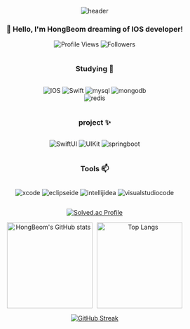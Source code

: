 <div align="center">
  
  ![header](https://capsule-render.vercel.app/api?type=waving&color=auto&height=200&section=header&text=Welcome!&fontSize=50&fontAlign=50&animation=fadeIn)

  ### 👋 Hello, I'm HongBeom dreaming of IOS developer!
  

  ![Profile Views](https://komarev.com/ghpvc/?username=son7877&color=blueviolet) ![Followers](https://img.shields.io/github/followers/son7877?style=social)

<div style="display: flex; flex-direction: column; align-items: center; text-align: center;">
  
  ### Studying 🌱
  
  ![IOS](https://img.shields.io/badge/IOS-black.svg?&style=for-the-badge&logo=apple&logoColor=white)
  ![Swift](https://img.shields.io/badge/swift-F05138.svg?&style=for-the-badge&logo=swift&logoColor=white)
  ![mysql](https://img.shields.io/badge/mysql-4479A1.svg?&style=for-the-badge&logo=mysql&logoColor=white)
  ![mongodb](https://img.shields.io/badge/mongodb-2CA01C.svg?&style=for-the-badge&logo=mongodb&logoColor=white)  
  ![redis](https://img.shields.io/badge/redis-DC382D.svg?&style=for-the-badge&logo=redis&logoColor=white)
  
  
  
  ### project ✨  
  
  ![SwiftUI](https://img.shields.io/badge/SwiftUI-blue?style=for-the-badge&logo=swift&logoColor=white)
  ![UIKit](https://img.shields.io/badge/UIKit-lightgrey?style=for-the-badge&logo=apple&logoColor=white)
  ![springboot](https://img.shields.io/badge/springboot-6DB33F.svg?&style=for-the-badge&logo=springboot&logoColor=white)

  ### Tools 📫
  ![xcode](https://img.shields.io/badge/xcode-147EFB.svg?&style=for-the-badge&logo=xcode&logoColor=white)
  ![eclipseide](https://img.shields.io/badge/eclipseide-2C2255.svg?&style=for-the-badge&logo=eclipseide&logoColor=white)
  ![intellijidea](https://img.shields.io/badge/intellijidea-000000.svg?&style=for-the-badge&logo=intellijidea&logoColor=white)
  ![visualstudiocode](https://img.shields.io/badge/visualstudiocode-007ACC.svg?&style=for-the-badge&logo=visualstudiocode&logoColor=black) 

  [![Solved.ac Profile](http://mazassumnida.wtf/api/generate_badge?boj=son7877)](https://solved.ac/son7877)  

  <div style="display: flex; justify-content: center; align-items: center; gap: 10px; width: 100%;">
    <img src="https://github-readme-stats.vercel.app/api?username=son7877" alt="HongBeom's GitHub stats" style="height: 195px; margin: 0;"/>
    <img src="https://github-readme-stats.vercel.app/api/top-langs/?username=son7877&hide=javascript,html" alt="Top Langs" style="height: 195px; margin: 0;"/>
  </div>

  [![GitHub Streak](https://streak-stats.demolab.com/?user=son7877&theme=default)](https://git.io/streak-stats)

</div>
